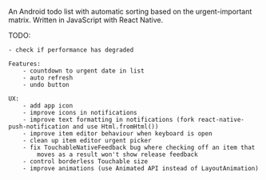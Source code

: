 An Android todo list with automatic sorting based on the urgent-important matrix.
Written in JavaScript with React Native.


TODO:

	- check if performance has degraded

	Features:
		- countdown to urgent date in list
		- auto refresh
		- undo button

	UX:
		- add app icon
		- improve icons in notifications
		- improve text formatting in notifications (fork react-native-push-notification and use Html.fromHtml())
		- improve item editor behaviour when keyboard is open
		- clean up item editor urgent picker
		- fix TouchableNativeFeedback bug where checking off an item that
			moves as a result won't show release feedback
		- control borderless Touchable size
		- improve animations (use Animated API instead of LayoutAnimation)
